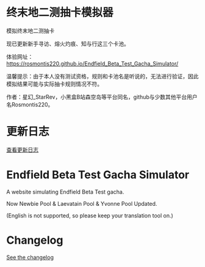 # 终末地二测抽卡模拟器
模拟终末地二测抽卡

现已更新新手寻访、熔火灼痕、知与行这三个卡池。

体验网址：https://rosmontis220.github.io/Endfield_Beta_Test_Gacha_Simulator/

温馨提示：由于本人没有测试资格，规则和卡池名是听说的，无法进行验证，因此模拟结果可能与实际抽卡规则情况不符。

作者：星幻_StarRev，小黑盒B站森空岛等平台同名，github与少数其他平台用户名Rosmontis220。

# 更新日志

[查看更新日志](update.md)

# Endfield Beta Test Gacha Simulator
A website simulating Endfield Beta Test gacha.

Now Newbie Pool & Laevatain Pool & Yvonne Pool Updated.

(English is not supported, so please keep your translation tool on.)

# Changelog

[See the changelog](update_en.md)
